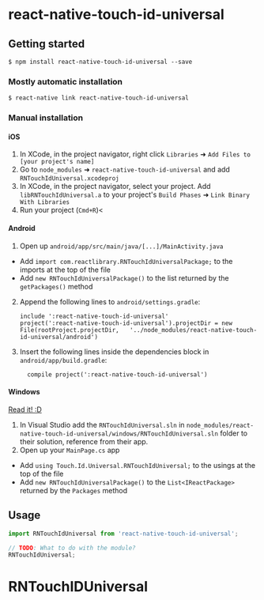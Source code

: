 
# react-native-touch-id-universal

## Getting started

`$ npm install react-native-touch-id-universal --save`

### Mostly automatic installation

`$ react-native link react-native-touch-id-universal`

### Manual installation


#### iOS

1. In XCode, in the project navigator, right click `Libraries` ➜ `Add Files to [your project's name]`
2. Go to `node_modules` ➜ `react-native-touch-id-universal` and add `RNTouchIdUniversal.xcodeproj`
3. In XCode, in the project navigator, select your project. Add `libRNTouchIdUniversal.a` to your project's `Build Phases` ➜ `Link Binary With Libraries`
4. Run your project (`Cmd+R`)<

#### Android

1. Open up `android/app/src/main/java/[...]/MainActivity.java`
  - Add `import com.reactlibrary.RNTouchIdUniversalPackage;` to the imports at the top of the file
  - Add `new RNTouchIdUniversalPackage()` to the list returned by the `getPackages()` method
2. Append the following lines to `android/settings.gradle`:
  	```
  	include ':react-native-touch-id-universal'
  	project(':react-native-touch-id-universal').projectDir = new File(rootProject.projectDir, 	'../node_modules/react-native-touch-id-universal/android')
  	```
3. Insert the following lines inside the dependencies block in `android/app/build.gradle`:
  	```
      compile project(':react-native-touch-id-universal')
  	```

#### Windows
[Read it! :D](https://github.com/ReactWindows/react-native)

1. In Visual Studio add the `RNTouchIdUniversal.sln` in `node_modules/react-native-touch-id-universal/windows/RNTouchIdUniversal.sln` folder to their solution, reference from their app.
2. Open up your `MainPage.cs` app
  - Add `using Touch.Id.Universal.RNTouchIdUniversal;` to the usings at the top of the file
  - Add `new RNTouchIdUniversalPackage()` to the `List<IReactPackage>` returned by the `Packages` method


## Usage
```javascript
import RNTouchIdUniversal from 'react-native-touch-id-universal';

// TODO: What to do with the module?
RNTouchIdUniversal;
```
  # RNTouchIDUniversal

